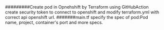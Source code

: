 #########Create pod in Opnehshift by Terraform using GitHubAction
create security token to connect to openshift
and
modify terraform.yml with correct api openshift url.
#######main.tf
specify the spec of pod:Pod name, project, container's port and more specs.

